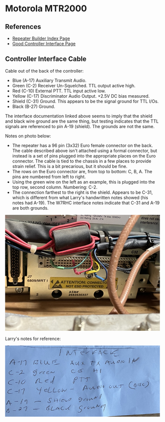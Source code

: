 Motorola MTR2000
================

## References

* [Repeater Builder Index Page](https://www.repeater-builder.com/motorola/mtr2k/mtr-index.html)
* [Good Controller Interface Page](https://www.repeater-builder.com/motorola/mtr2k/mtr-interfacing/mtr2000-interfacing.html)

## Controller Interface Cable

Cable out of the back of the controller:

* Blue (A-17) Auxiliary Transmit Audio.
* Green (C-2) Receiver Un-Squelched.  TTL output active high.
* Red (C-10) External PTT.  TTL input active low.  
* Yellow (C-17) Discriminator Audio Output.  +2.5V DC bias measured.
* Shield (C-31) Ground. This appears to be the signal ground for TTL I/Os.
* Black (B-27) Ground.

The interface documentation linked above seems to imply that the shield and black wire ground are the same thing, but testing indicates that the TTL signals are referenced to pin A-19 (shield). The grounds are not the same.

Notes on photo below:

* The repeater has a 96 pin (3x32) Euro female connector on the back. The cable described above isn't attached using a formal connector, but instead is a set of pins plugged into the appropriate places on the Euro connector. The cable is tied to the chassis in a few places to provide strain relief.  This is a bit precarious, but it should be fine.   
* The rows on the Euro connector are, from top to bottom: C, B, A. The pins are numbered from left to right.
* Using the green wire on the left as an example, this is plugged into the top row, second column. Numbering: C-2.
* The connection farthest to the right is the shield.  Appears to be C-31, which is different from what Larry's handwritten notes showed (his notes had A-19). The W7RHC interface notes
indicate that C-31 and A-19 are both grounds.

![System Picture](docs/MTR2000-1.jpg)

Larry's notes for reference:

![System Picture](docs/IMG_1860.jpg)

